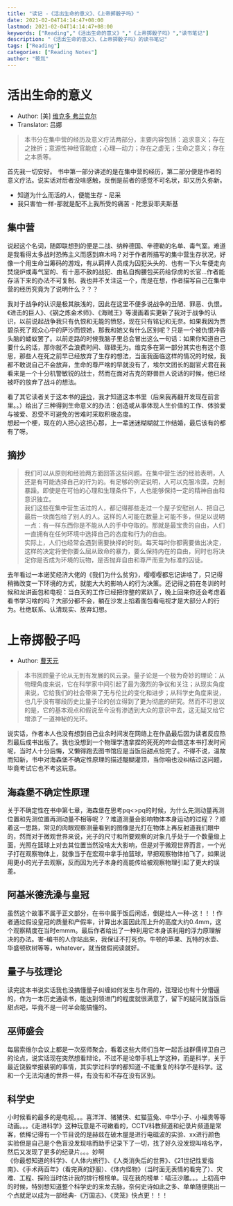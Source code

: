 ```yaml
---
title: "读记 -《活出生命的意义》、《上帝掷骰子吗》"
date: 2021-02-04T14:14:47+08:00
lastmod: 2021-02-04T14:14:47+08:00
keywords: ["Reading","《活出生命的意义》","《上帝掷骰子吗》","读书笔记"]
description: "《活出生命的意义》、《上帝掷骰子吗》的读书笔记"
tags: ["Reading"]
categories: ["Reading Notes"]
author: "筱氚"
---
```

# 活出生命的意义
- Author: [美]   [维克多 弗兰克尔](http://mylib.cau.edu.cn/opac/item.php?marc_no=44786e72496c656d6d5637594b596d717059704351513d3d)
- Translator: 吕娜  
> 本书分在集中营的经历及意义疗法两部分，主要内容包括：追求意义；存在之挫折；意源性神经官能症；心理—动力；存在之虚无；生命之意义；存在之本质等。  

首先我一切安好。
书中第一部分讲述的是在集中营的经历，第二部分便是作者的意义疗法。说实话对后者没啥感触，反倒是前者的感觉不可名状，却又历久弥新。
- 知道为什么而活的人，便能生存 - 尼采
- 我只害怕一样-那就是配不上我所受的痛苦 - 陀思妥耶夫斯基
## 集中营
说起这个名词，随即联想到的便是二战、纳粹德国、辛德勒的名单、毒气室。难道是我看得太多战时恐怖主义而感到麻木吗？对于作者所描写的集中营生存状况，好像一个用生命当筹码的游戏，有从羁押人员成为囚犯头头的、也有一下火车便走向焚烧炉或毒气室的、有十恶不赦的战犯、由私自掏腰包买药给俘虏的长官...作者能存活下来的办法不可复制、我也并不关注这一个，而是在想，作者描写自己在集中营的经历究竟为了说明什么？？？  

我对于战争的认识是极其肤浅的，因此在这里不便多说战争的丑陋、罪恶、仇恨。《进击的巨人》、《钢之炼金术师》、《海贼王》等漫画着实更新了我对于战争的认识，以前说起战争我只有仇恨和无能的愤怒，现在只有铭记和无奈。如果我因为贾碧杀死了观众心中的萨沙而恨她，那我和她又有什么区别呢？只是一个被仇恨冲昏头脑的蝼蚁罢了。以前走路的时候我脑子里总会冒出这么一句话：如果你知道自己要什么的话，那你就不会浪费时间、碌碌无为。维克多在第一部分其实也有这个意思，那些人在死之前早已经放弃了生存的想法，当面我面临这样的情况的时候，我都不敢说自己不会放弃，生命的尊严啥的早就没有了，埃尔文团长的副官犬君在我看来是一个十分机警敏锐的战士，然而在面对吉克的野兽巨人说话的时候，他已经被吓的放弃了战斗的想法。

看了其它读者关于这本书的[评价](https://book.douban.com/subject/5330333/)，我才知道这本书里（后来我再翻开发现在前言里。。）给出了三种得到生命意义的办法：创造或从事体现人生价值的工作、体验爱与被爱、忍受不可避免的苦难时采取积极态度。  
想起一个梗，现在的人担心这担心那，上一辈迷迷糊糊就工作结婚，最后该有的都有了呀。  
## 摘抄
> 我们可以从原则和经验两方面回答这些问题。在集中营生活的经验表明，人还是有可能选择自己的行为的。有足够的例证说明，人可以克服冷漠，克制暴躁。即使是在可怕的心理和生理条件下，人也能够保持一定的精神自由和意识独立。  
> 我们这些在集中营生活过的人，都记得那些走过一个屋子安慰别人、把自己最后一块面包给了别人的人。这样的人可能在数量上可能不多，但足以说明一点：有一样东西你是不能从人的手中夺取的。那就是最宝贵的自由，人们一直拥有在任何环境中选择自己的态度和行为的自由。  
> 实际上，人们也经常会遇到需要抉择的时刻。每天每时你都需要做出决定，这样的决定将使你要么屈从致命的暴力，要么保持内在的自由，同时也将决定你是否成为环境的玩物，是否抛弃自由和尊严而变为标准的囚徒。  

去年看过一本诺奖经济大佬的《我们为什么贫穷》，嘤嘤嘤都忘记讲啥了，只记得稍微改变一下环境的方式，就能大大的影响人的行为决策。还记得之前在冬训的时候和龙讲面包和电视：当白天的工作已经把你整的累趴了，晚上回来你还会考虑着看书学习啥的吗？大部分都不会，躺在沙发上掐着面包看电视才是大部分人的行为。杜绝联系、认清现实、放弃幻想。  
# 上帝掷骰子吗
- Author: [曹天元 ](http://mylib.cau.edu.cn/opac/item.php?marc_no=676643537a504d51543263516251667848546c4337413d3d)
 > 本书回顾量子论从无到有发展的风云录。量子论是一个极为奇妙的理论：从物理角度来说，它在科学家中间引起了最为激烈的争议和关注；从现实角度来说，它给我们的社会带来了无与伦比的变化和进步；从科学史角度来说，也几乎没有哪段历史比量子论的创立得到了更为彻底的研究。然而不可思议的是，它的基本观点和假说至今没有渗透到大众的意识中去，这无疑又给它增添了一道神秘的光环。  

 说实话，作者本人也没有想到自己业余时间发在网络上在作品最后因为读者反应热烈最后成书出版了。我也没想到一个物理学渣拿捏的死死的咋会借这本书打发时间呢，当时人十分后悔，又懒得跑去图书馆应是当饭后甜点恰完了。不得不说，温故而知新，书中对海森堡不确定性原理的描述醍醐灌顶，当你咱也没纠结过这问题，毕竟考试它也不考这玩意。  
 ## 海森堡不确定性原理
 关于不确定性在书中第七章，海森堡在思考pq<>pq的时候，为什么先测动量再测位置和先测位置再测动量不相等呢？？难道测量会影响物体本身运动的过程？？顺着这一思路，常见的肉眼观察测量看到的图像是光打在物体上再反射道我们眼中的，然而对于微观世界来说，光子的尺寸和所要观察的对象几乎处于一个数量级上面，光照在篮球上对去其位置当然没啥太大影响，但是对于微观世界而言，一个光子打在观察物体上，就像当于在宏观中拿手拍篮球，早把观察物体拍飞了，如果说用更小的光子去观察，反而因为光子本身的高能传给被观察物理引起了更大的误差。
 ## 阿基米德洗澡与皇冠
 虽然这个故事不属于正文部分，在书中属于饭后闲话，倒是给人一种-这！！！作者通过假设皇冠的质量和产假率，计算出水面因此而上升的高度大约0.4mm，这个观察精度在当时emmm。最后作者给出了一种利用它本身该利用的浮力原理解决的办法。害-编书的人你站出来，我保证不打死你。牛顿的苹果、瓦特的水壶、华盛顿砍树等等，whatever，就当做假阅读就好。
 ## 量子与弦理论
 读完这本书说实话我也没搞懂量子纠缠如何发生与作用的，弦理论也有十分懵逼的，作为一本历史通读书，能达到领进门的程度就很满意了，留下的疑问就当饭后甜点吧，毕竟不是一时半会能搞懂的。
## 巫师盛会
每届索维尔会议上都是一次巫师聚会，看着这些大师们当年一起舌战群儒捍卫自己的论点，说实话现在突然想看辩论，不过不是论带手机上学这种，而是科学，关于最近饶毅举报裴钢的事情，其实学过科学的都知道-不能重复的科学不是科学。这和一个无法沟通的世界一样，有没有和不存在没有区别。
## 科学史
小时候看的最多的是电视。。。喜洋洋、猪猪侠、虹猫蓝兔、中华小子、小福贵等等动画。。。《走进科学》这种玩意是不可嫩看的，CCTV科教频道和纪录片频道是常客，依稀记得有一个节目说的是赫兹在破木屋是进行电磁波的实验、xx进行颜色实验但是自己是个色盲没发现啥而助手记录下了一切，找了好久没发现叫啥名字，然后又发现了更多的纪录片。。。妙啊  
《你最想知道的科学》、《人体内旅行》、《人类消失后的世界》、《21世纪性爱指南》、《手术两百年》（看完真的舒服）、《体内怪物》（当时面无表情的看完了）、灾难、工程、探险当时估计我的排行榜榜单。现在我的榜单：喵汪沙雕。。。上初高中的时候，特别想知道整个科学史的来龙去脉，奈何史诗如此之多、单单随便挑出一个点就足以成为一部经典-《万国志》、《灵笼》快点更！！！